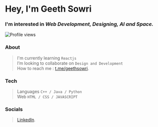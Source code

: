 # Hey, I'm Geeth Sowri

### I'm interested in _Web Development, Designing, AI and Space._
![Profile views](https://komarev.com/ghpvc/?username=your-github-username&color=blue)

### About
> I'm currently learning `Reactjs`<br>
> I’m looking to collaborate on `Design and Development`<br>
> How to reach me : [t.me/geethsowri](https://t.me/geethsowri).
### Tech
> Languages  `C++ / Java / Python` <br>
> Web       `HTML / CSS / JAVASCRIPT`
### Socials 
> [LinkedIn](https://www.linkedin.com/in/nainala-geeth-sowri-76975b247/).



